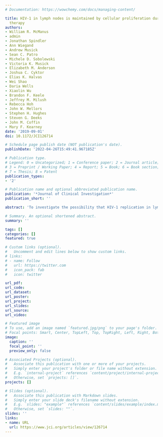 ```yaml
---
# Documentation: https://wowchemy.com/docs/managing-content/

title: HIV-1 in lymph nodes is maintained by cellular proliferation during antiretroviral
  therapy
authors:
- William R. McManus
- admin
- Jonathan Spindler
- Ann Wiegand
- Andrew Musick
- Sean C. Patro
- Michele D. Sobolewski
- Victoria K. Musick
- Elizabeth M. Anderson
- Joshua C. Cyktor
- Elias K. Halvas
- Wei Shao
- Daria Wells
- Xiaolin Wu
- Brandon F. Keele
- Jeffrey M. Milush
- Rebecca Hoh
- John W. Mellors
- Stephen H. Hughes
- Steven G. Deeks
- John M. Coffin
- Mary F. Kearney
date: '2019-09-01'
doi: 10.1172/JCI126714

# Schedule page publish date (NOT publication's date).
publishDate: '2022-04-26T15:49:41.967185Z'

# Publication type.
# Legend: 0 = Uncategorized; 1 = Conference paper; 2 = Journal article;
# 3 = Preprint / Working Paper; 4 = Report; 5 = Book; 6 = Book section;
# 7 = Thesis; 8 = Patent
publication_types:
- '2'

# Publication name and optional abbreviated publication name.
publication: '*Journal of Clinical Investigation*'
publication_short: ''

abstract: 'To investigate the possibility that HIV-1 replication in lymph nodes sustains the reservoir during antiretroviral therapy (ART), we looked for evidence of viral replication in 5 donors after up to 13 years of viral suppression. We characterized proviral populations in lymph nodes and peripheral blood before and during ART, evaluated the levels of viral RNA expression in single lymph node and blood cells, and characterized the proviral integration sites in paired lymph node and blood samples. Proviruses with identical sequences, identical integration sites, and similar levels of RNA expression were found in lymph nodes and blood samples collected during ART, and no single sequence with significant divergence from the pretherapy population was detected in either blood or lymph nodes. These findings show that all detectable persistent HIV-1 infection is consistent with maintenance in lymph nodes by clonal proliferation of cells infected before ART and not by ongoing viral replication during ART.'

# Summary. An optional shortened abstract.
summary: ''

tags: []
categories: []
featured: true

# Custom links (optional).
#   Uncomment and edit lines below to show custom links.
# links:
# - name: Follow
#   url: https://twitter.com
#   icon_pack: fab
#   icon: twitter

url_pdf:
url_code:
url_dataset:
url_poster:
url_project:
url_slides:
url_source:
url_video:

# Featured image
# To use, add an image named `featured.jpg/png` to your page's folder. 
# Focal points: Smart, Center, TopLeft, Top, TopRight, Left, Right, BottomLeft, Bottom, BottomRight.
image:
  caption: ''
  focal_point: ''
  preview_only: false

# Associated Projects (optional).
#   Associate this publication with one or more of your projects.
#   Simply enter your project's folder or file name without extension.
#   E.g. `internal-project` references `content/project/internal-project/index.md`.
#   Otherwise, set `projects: []`.
projects: []

# Slides (optional).
#   Associate this publication with Markdown slides.
#   Simply enter your slide deck's filename without extension.
#   E.g. `slides: "example"` references `content/slides/example/index.md`.
#   Otherwise, set `slides: ""`.
slides: ''
links:
- name: URL
  url: https://www.jci.org/articles/view/126714
---
```


